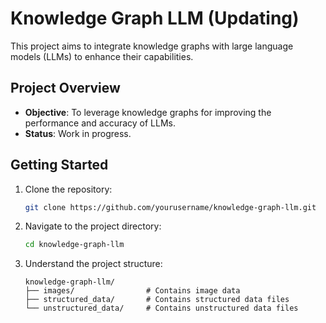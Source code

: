 # Knowledge Graph LLM (Updating)

This project aims to integrate knowledge graphs with large language models (LLMs) to enhance their capabilities.

## Project Overview

- **Objective**: To leverage knowledge graphs for improving the performance and accuracy of LLMs.
- **Status**: Work in progress.

## Getting Started

1. Clone the repository:
    ```sh
    git clone https://github.com/yourusername/knowledge-graph-llm.git
    ```
2. Navigate to the project directory:
    ```sh
    cd knowledge-graph-llm
    ```

3. Understand the project structure:
    ```plaintext
    knowledge-graph-llm/
    ├── images/                # Contains image data
    ├── structured_data/       # Contains structured data files
    └── unstructured_data/     # Contains unstructured data files
    ```

